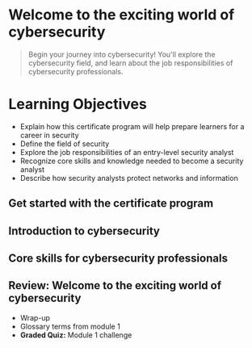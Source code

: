 # Welcome to the exciting world of cybersecurity
> Begin your journey into cybersecurity! You'll explore the cybersecurity field, and learn about the job responsibilities of cybersecurity professionals.

# Learning Objectives
- Explain how this certificate program will help prepare learners for a career in security
- Define the field of security
- Explore the job responsibilities of an entry-level security analyst
- Recognize core skills and knowledge needed to become a security analyst
- Describe how security analysts protect networks and information

## Get started with the certificate program
## Introduction to cybersecurity
## Core skills for cybersecurity professionals
## Review: Welcome to the exciting world of cybersecurity
- Wrap-up
- Glossary terms from module 1
- **Graded Quiz:** Module 1 challenge
